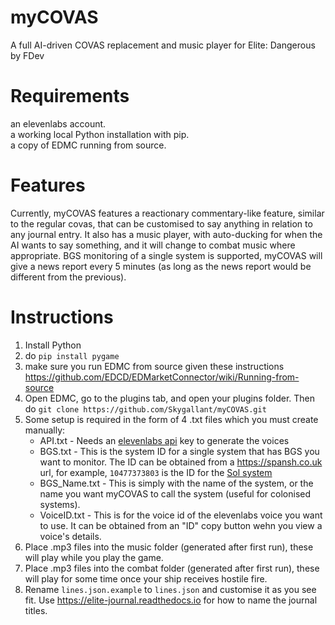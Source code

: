 # myCOVAS
A full AI-driven COVAS replacement and music player for Elite: Dangerous by FDev

# Requirements
an elevenlabs account.  
a working local Python installation with pip.  
a copy of EDMC running from source.  

# Features
Currently, myCOVAS features a reactionary commentary-like feature, similar to the regular covas, that can be customised to say anything in relation to any journal entry. It also has a music player, with auto-ducking for when the AI wants to say something, and it will change to combat music where appropriate. BGS monitoring of a single system is supported, myCOVAS will give a news report every 5 minutes (as long as the news report would be different from the previous).

# Instructions
1. Install Python
2. do `pip install pygame`
3. make sure you run EDMC from source given these instructions <https://github.com/EDCD/EDMarketConnector/wiki/Running-from-source>
4. Open EDMC, go to the plugins tab, and open your plugins folder. Then do `git clone https://github.com/Skygallant/myCOVAS.git`
5. Some setup is required in the form of 4 .txt files which you must create manually:
    * API.txt - Needs an [elevenlabs api](https://elevenlabs.io/app/settings/api-keys) key to generate the voices
    * BGS.txt - This is the system ID for a single system that has BGS you want to monitor. The ID can be obtained from a <https://spansh.co.uk> url, for example, `10477373803` is the ID for the [Sol system](https://spansh.co.uk/system/10477373803)
    * BGS_Name.txt - This is simply with the name of the system, or the name you want myCOVAS to call the system (useful for colonised systems).
    * VoiceID.txt - This is for the voice id of the elevenlabs voice you want to use. It can be obtained from an "ID" copy button wehn you view a voice's details.
6. Place .mp3 files into the music folder (generated after first run), these will play while you play the game.
7. Place .mp3 files into the combat folder (generated after first run), these will play for some time once your ship receives hostile fire.
8. Rename `lines.json.example` to `lines.json` and customise it as you see fit. Use <https://elite-journal.readthedocs.io> for how to name the journal titles.